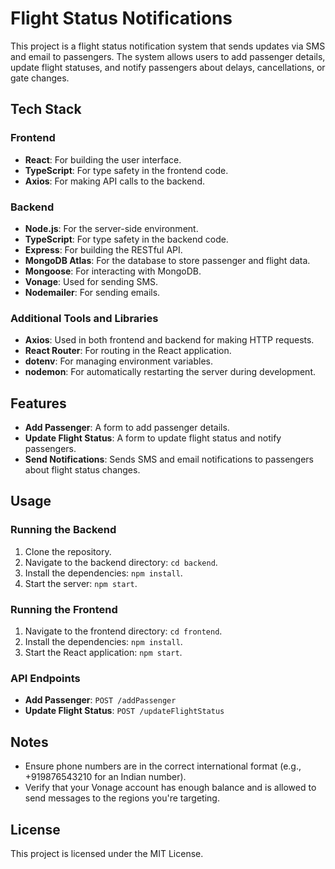 
# Flight Status Notifications

This project is a flight status notification system that sends updates via SMS and email to passengers. The system allows users to add passenger details, update flight statuses, and notify passengers about delays, cancellations, or gate changes.

## Tech Stack

### Frontend
- **React**: For building the user interface.
- **TypeScript**: For type safety in the frontend code.
- **Axios**: For making API calls to the backend.

### Backend
- **Node.js**: For the server-side environment.
- **TypeScript**: For type safety in the backend code.
- **Express**: For building the RESTful API.
- **MongoDB Atlas**: For the database to store passenger and flight data.
- **Mongoose**: For interacting with MongoDB.
- **Vonage**: Used for sending SMS.
- **Nodemailer**: For sending emails.

### Additional Tools and Libraries
- **Axios**: Used in both frontend and backend for making HTTP requests.
- **React Router**: For routing in the React application.
- **dotenv**: For managing environment variables.
- **nodemon**: For automatically restarting the server during development.

## Features
- **Add Passenger**: A form to add passenger details.
- **Update Flight Status**: A form to update flight status and notify passengers.
- **Send Notifications**: Sends SMS and email notifications to passengers about flight status changes.

## Usage

### Running the Backend
1. Clone the repository.
2. Navigate to the backend directory: `cd backend`.
3. Install the dependencies: `npm install`.
5. Start the server: `npm start`.

### Running the Frontend
1. Navigate to the frontend directory: `cd frontend`.
2. Install the dependencies: `npm install`.
3. Start the React application: `npm start`.

### API Endpoints
- **Add Passenger**: `POST /addPassenger`
- **Update Flight Status**: `POST /updateFlightStatus`


## Notes
- Ensure phone numbers are in the correct international format (e.g., +919876543210 for an Indian number).
- Verify that your Vonage account has enough balance and is allowed to send messages to the regions you're targeting.

## License
This project is licensed under the MIT License.
